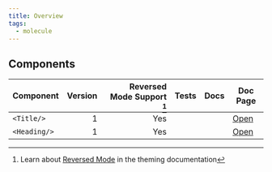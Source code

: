 ```yaml
---
title: Overview
tags:
  - molecule
---
```


<DocHeader props={props}/>

## Components

| Component    | Version | Reversed Mode Support [^1] | Tests                                     | Docs                                      | Doc Page                                      |
| ------------ | ------: | -------------------------: | ----------------------------------------- | ----------------------------------------- | --------------------------------------------- |
| `<Title/>`   |       1 |                        Yes | <Badge name="test" status="Yes"></Badge>  | <Badge name="docs" status="OK"></Badge>   | [Open](/design-system/foundations/typography) |
| `<Heading/>` |       1 |                        Yes | <Badge name="test" status="TODO"></Badge> | <Badge name="docs" status="TODO"></Badge> | [Open](/design-system/foundations/typography) |

[^1]: Learn about [Reversed Mode](/theming) in the theming documentation
